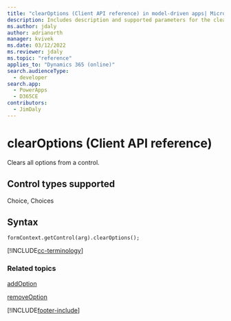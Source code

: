 ```yaml
---
title: "clearOptions (Client API reference) in model-driven apps| MicrosoftDocs"
description: Includes description and supported parameters for the clearOptions method.
ms.author: jdaly
author: adrianorth
manager: kvivek
ms.date: 03/12/2022
ms.reviewer: jdaly
ms.topic: "reference"
applies_to: "Dynamics 365 (online)"
search.audienceType: 
  - developer
search.app: 
  - PowerApps
  - D365CE
contributors:
  - JimDaly
---
```

# clearOptions (Client API reference)

Clears all options from a control. 

## Control types supported

Choice, Choices

## Syntax

`formContext.getControl(arg).clearOptions();`

[!INCLUDE[cc-terminology](../../../../data-platform/includes/cc-terminology.md)]

### Related topics

[addOption](addOption.md)

[removeOption](removeOption.md) 




[!INCLUDE[footer-include](../../../../../includes/footer-banner.md)]